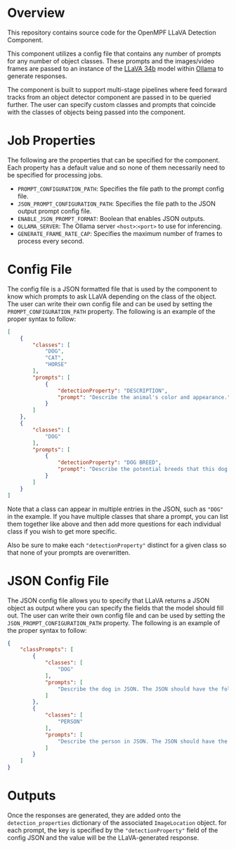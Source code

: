 # Overview

This repository contains source code for the OpenMPF LLaVA Detection Component.

This component utilizes a config file that contains any number of prompts for any number of object classes. These prompts and the images/video frames are passed to an instance of the [LLaVA 34b](https://huggingface.co/liuhaotian/llava-v1.6-34b) model within [Ollama](https://ollama.com) to generate responses.

The component is built to support multi-stage pipelines where feed forward tracks from an object detector component are passed in to be queried further. The user can specify custom classes and prompts that coincide with the classes of objects being passed into the component.

# Job Properties

The following are the properties that can be specified for the component. Each property has a default value and so none of them necessarily need to be specified for processing jobs.

- `PROMPT_CONFIGURATION_PATH`: Specifies the file path to the prompt config file.
- `JSON_PROMPT_CONFIGURATION_PATH`: Specifies the file path to the JSON output prompt config file.
- `ENABLE_JSON_PROMPT_FORMAT`: Boolean that enables JSON outputs.
- `OLLAMA_SERVER`: The Ollama server `<host>`:`<port>` to use for inferencing.
- `GENERATE_FRAME_RATE_CAP`: Specifies the maximum number of frames to process every second.

# Config File

The config file is a JSON formatted file that is used by the component to know which prompts to ask LLaVA depending on the class of the object. The user can write their own config file and can be used by setting the `PROMPT_CONFIGURATION_PATH` property. The following is an example of the proper syntax to follow:

```json
[
    {
        "classes": [
            "DOG",
            "CAT",
            "HORSE"
        ],
        "prompts": [
            {
                "detectionProperty": "DESCRIPTION",
                "prompt": "Describe the animal's color and appearance."
            }
        ]
    },
    {
        "classes": [
            "DOG"
        ],
        "prompts": [
            {
                "detectionProperty": "DOG BREED",
                "prompt": "Describe the potential breeds that this dog could contain."
            }
        ]
    }
]
```

Note that a class can appear in multiple entries in the JSON, such as `"DOG"` in the example. If you have multiple classes that share a prompt, you can list them together like above and then add more questions for each individual class if you wish to get more specific. 

Also be sure to make each `"detectionProperty"` distinct for a given class so that none of your prompts are overwritten.

# JSON Config File

The JSON config file allows you to specify that LLaVA returns a JSON object as output where you can specify the fields that the model should fill out. The user can write their own config file and can be used by setting the `JSON_PROMPT_CONFIGURATION_PATH` property. The following is an example of the proper syntax to follow:


```json
{
    "classPrompts": [
        {
            "classes": [
                "DOG"
            ],
            "prompts": [
                "Describe the dog in JSON. The JSON should have the following keys: breed, color, size."
            ]
        },
        {
            "classes": [
                "PERSON"
            ],
            "prompts": [
                "Describe the person in JSON. The JSON should have the following keys: hair_color (if unsure, respond with unsure), clothes, activity."
            ]
        }
    ]
}
```

# Outputs

Once the responses are generated, they are added onto the `detection_properties` dictionary of the associated `ImageLocation` object. for each prompt, the key is specified by the `"detectionProperty"` field of the config JSON and the value will be the LLaVA-generated response.